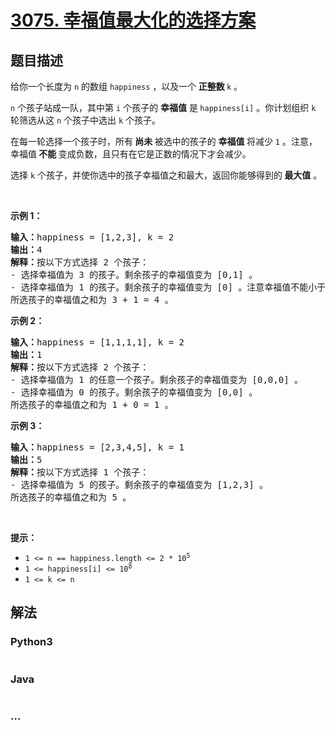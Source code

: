 # [3075. 幸福值最大化的选择方案](https://leetcode.cn/problems/maximize-happiness-of-selected-children)

## 题目描述

<!-- 这里写题目描述 -->

<p>给你一个长度为 <code>n</code> 的数组 <code>happiness</code> ，以及一个<strong> 正整数 </strong><code>k</code> 。</p>

<p><code>n</code> 个孩子站成一队，其中第 <code>i</code> 个孩子的 <strong>幸福值</strong> 是<strong> </strong><code>happiness[i]</code> 。你计划组织 <code>k</code> 轮筛选从这 <code>n</code> 个孩子中选出 <code>k</code> 个孩子。</p>

<p>在每一轮选择一个孩子时，所有<strong> 尚未 </strong>被选中的孩子的 <strong>幸福值 </strong>将减少 <code>1</code> 。注意，幸福值<strong> 不能 </strong>变成负数，且只有在它是正数的情况下才会减少。</p>

<p>选择 <code>k</code> 个孩子，并使你选中的孩子幸福值之和最大，返回你能够得到的<strong> </strong><strong>最大值</strong> 。</p>

<p>&nbsp;</p>

<p><strong class="example">示例 1：</strong></p>

<pre>
<strong>输入：</strong>happiness = [1,2,3], k = 2
<strong>输出：</strong>4
<strong>解释：</strong>按以下方式选择 2 个孩子：
- 选择幸福值为 3 的孩子。剩余孩子的幸福值变为 [0,1] 。
- 选择幸福值为 1 的孩子。剩余孩子的幸福值变为 [0] 。注意幸福值不能小于 0 。
所选孩子的幸福值之和为 3 + 1 = 4 。
</pre>

<p><strong class="example">示例 2：</strong></p>

<pre>
<strong>输入：</strong>happiness = [1,1,1,1], k = 2
<strong>输出：</strong>1
<strong>解释：</strong>按以下方式选择 2 个孩子：
- 选择幸福值为 1 的任意一个孩子。剩余孩子的幸福值变为 [0,0,0] 。
- 选择幸福值为 0 的孩子。剩余孩子的幸福值变为 [0,0] 。
所选孩子的幸福值之和为 1 + 0 = 1 。
</pre>

<p><strong class="example">示例 3：</strong></p>

<pre>
<strong>输入：</strong>happiness = [2,3,4,5], k = 1
<strong>输出：</strong>5
<strong>解释：</strong>按以下方式选择 1 个孩子：
- 选择幸福值为 5 的孩子。剩余孩子的幸福值变为 [1,2,3] 。
所选孩子的幸福值之和为 5 。
</pre>

<p>&nbsp;</p>

<p><strong>提示：</strong></p>

<ul>
	<li><code>1 &lt;= n == happiness.length &lt;= 2 * 10<sup>5</sup></code></li>
	<li><code>1 &lt;= happiness[i] &lt;= 10<sup>8</sup></code></li>
	<li><code>1 &lt;= k &lt;= n</code></li>
</ul>


## 解法

<!-- 这里可写通用的实现逻辑 -->

<!-- tabs:start -->

### **Python3**

<!-- 这里可写当前语言的特殊实现逻辑 -->

```python

```

### **Java**

<!-- 这里可写当前语言的特殊实现逻辑 -->

```java

```

### **...**

```

```

<!-- tabs:end -->
